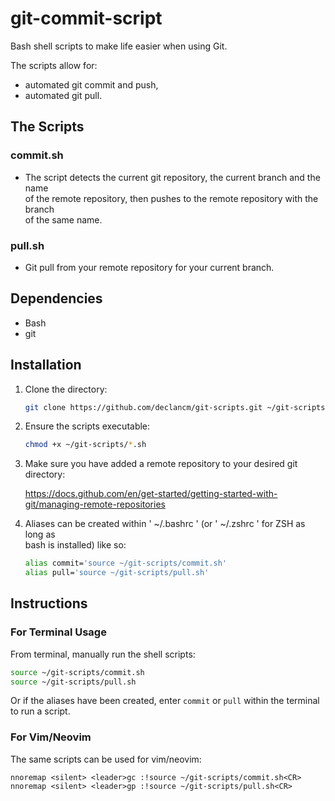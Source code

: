 # git-commit-script

Bash shell scripts to make life easier when using Git.

The scripts allow for:

- automated git commit and push,
- automated git pull.

## The Scripts

### commit.sh

- The script detects the current git repository, the current branch and the name\
  of the remote repository, then pushes to the remote repository with the branch\
  of the same name.

### pull.sh

- Git pull from your remote repository for your current branch.

## Dependencies

- Bash
- git

## Installation

1. Clone the directory:

    ```Bash
    git clone https://github.com/declancm/git-scripts.git ~/git-scripts
    ```

2. Ensure the scripts executable:

    ```Bash
    chmod +x ~/git-scripts/*.sh
    ```

3. Make sure you have added a remote repository to your desired git directory:

    <https://docs.github.com/en/get-started/getting-started-with-git/managing-remote-repositories>

4. Aliases can be created within ' ~/.bashrc ' (or ' ~/.zshrc ' for ZSH as long as\
   bash is installed) like so:

   ```Bash
   alias commit='source ~/git-scripts/commit.sh'
   alias pull='source ~/git-scripts/pull.sh'
   ```

## Instructions

### For Terminal Usage

From terminal, manually run the shell scripts:

```Bash
source ~/git-scripts/commit.sh
source ~/git-scripts/pull.sh
```

Or if the aliases have been created, enter `commit` or `pull` within the terminal\
to run a script.

### For Vim/Neovim

The same scripts can be used for vim/neovim:

```vim
nnoremap <silent> <leader>gc :!source ~/git-scripts/commit.sh<CR>
nnoremap <silent> <leader>gp :!source ~/git-scripts/pull.sh<CR>
```
